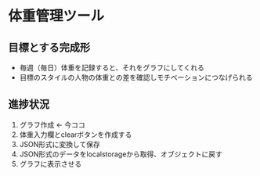 # 体重管理ツール

## 目標とする完成形

- 毎週（毎日）体重を記録すると、それをグラフにしてくれる
- 目標のスタイルの人物の体重との差を確認しモチベーションにつなげられる

## 進捗状況
1. グラフ作成 ← 今ココ
2. 体重入力欄とclearボタンを作成する
3. JSON形式に変換して保存
4. JSON形式のデータをlocalstorageから取得、オブジェクトに戻す
5. グラフに表示させる



